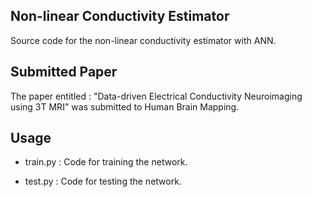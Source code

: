 ## Non-linear Conductivity Estimator

Source code for the non-linear conductivity estimator with ANN.

## Submitted Paper

The paper entitled : "Data-driven Electrical Conductivity Neuroimaging using 3T MRI" was submitted to Human Brain Mapping.


## Usage

* train.py : Code for training the network.

* test.py : Code for testing the network.
